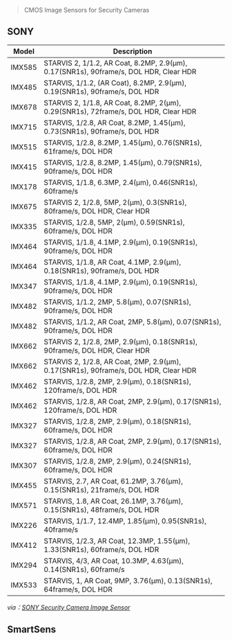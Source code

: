 > CMOS Image Sensors for Security Cameras

## SONY

Model | Description
--- | ---
IMX585 | STARVIS 2, 1/1.2, AR Coat, 8.2MP, 2.9(μm), 0.17(SNR1s), 90frame/s, DOL HDR, Clear HDR
IMX485 | STARVIS, 1/1.2, (AR Coat), 8.2MP, 2.9(μm), 0.19(SNR1s), 90frame/s, DOL HDR
IMX678 | STARVIS 2, 1/1.8, AR Coat, 8.2MP, 2(μm), 0.29(SNR1s), 72frame/s, DOL HDR, Clear HDR
IMX715 | STARVIS, 1/2.8, AR Coat, 8.2MP, 1.45(μm), 0.73(SNR1s), 90frame/s, DOL HDR
IMX515 | STARVIS, 1/2.8, 8.2MP, 1.45(μm), 0.76(SNR1s), 61frame/s, DOL HDR
IMX415 | STARVIS, 1/2.8, 8.2MP, 1.45(μm), 0.79(SNR1s), 90frame/s, DOL HDR
IMX178 | STARVIS, 1/1.8, 6.3MP, 2.4(μm), 0.46(SNR1s), 60frame/s
IMX675 | STARVIS 2, 1/2.8, 5MP, 2(μm), 0.3(SNR1s), 80frame/s, DOL HDR, Clear HDR
IMX335 | STARVIS, 1/2.8, 5MP, 2(μm), 0.59(SNR1s), 60frame/s, DOL HDR
IMX464 | STARVIS, 1/1.8, 4.1MP, 2.9(μm), 0.19(SNR1s), 90frame/s, DOL HDR
IMX464 | STARVIS, 1/1.8, AR Coat, 4.1MP, 2.9(μm), 0.18(SNR1s), 90frame/s, DOL HDR
IMX347 | STARVIS, 1/1.8, 4.1MP, 2.9(μm), 0.19(SNR1s), 90frame/s, DOL HDR
IMX482 | STARVIS, 1/1.2, 2MP, 5.8(μm), 0.07(SNR1s),	90frame/s, DOL HDR
IMX482 | STARVIS, 1/1.2, AR Coat, 2MP, 5.8(μm),	0.07(SNR1s), 90frame/s,	DOL HDR
IMX662 | STARVIS 2, 1/2.8, 2MP, 2.9(μm), 0.18(SNR1s), 90frame/s, DOL HDR, Clear HDR
IMX662 | STARVIS 2, 1/2.8, AR Coat, 2MP, 2.9(μm), 0.17(SNR1s), 90frame/s, DOL HDR, Clear HDR
IMX462 | STARVIS, 1/2.8, 2MP, 2.9(μm), 0.18(SNR1s),	120frame/s, DOL HDR
IMX462 | STARVIS, 1/2.8, AR Coat, 2MP, 2.9(μm),	0.17(SNR1s), 120frame/s, DOL HDR
IMX327 | STARVIS, 1/2.8, 2MP, 2.9(μm), 0.18(SNR1s),	60frame/s, DOL HDR
IMX327 | STARVIS, 1/2.8, AR Coat, 2MP, 2.9(μm),	0.17(SNR1s), 60frame/s, DOL HDR
IMX307 | STARVIS, 1/2.8, 2MP, 2.9(μm), 0.24(SNR1s),	60frame/s, DOL HDR
IMX455 | STARVIS, 2.7, AR Coat, 61.2MP, 3.76(μm), 0.15(SNR1s), 21frame/s, DOL HDR
IMX571 | STARVIS, 1.8, AR Coat, 26.1MP, 3.76(μm), 0.15(SNR1s), 48frame/s, DOL HDR
IMX226 | STARVIS, 1/1.7, 12.4MP, 1.85(μm), 0.95(SNR1s),	40frame/s
IMX412 | STARVIS, 1/2.3, AR Coat, 12.3MP, 1.55(μm),	1.33(SNR1s), 60frame/s, DOL HDR
IMX294 | STARVIS, 4/3, AR Coat, 10.3MP, 4.63(μm), 0.14(SNR1s), 60frame/s
IMX533 | STARVIS, 1, AR Coat, 9MP, 3.76(μm), 0.13(SNR1s), 64frame/s, DOL HDR

*via：[SONY Security Camera Image Sensor](https://www.sony-semicon.com/cn/products/is/security/security.html)*


## SmartSens